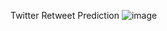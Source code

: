 
Twitter Retweet Prediction
![image](https://github.com/priyansh134/landing_page/assets/141388684/068c3a27-7fd4-4725-a9d9-1415c85296bc)

